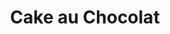 ---
layout: recette
categories: [recettes]
hidden: true
lang: fr
sitemap: false
title: Cake au Chocolat
type: sucre
ingredients: 
  - nom: oeufs 
    qte: 4
  - nom: sucre glace
    qte: 100
    unite: gr
  - nom: farine
    qte: 60
    unite: gr  
  - nom: beurre
    qte: 80
    unite: gr
  - nom: chocolat noir 
    qte: 200
    unite: gr
  - nom: levure chimique
    qte: 5
    unite: gr
preconditions:
  - Les oeufs doivent être à température ambiante
  - Préchauffer le four à 180°C
etapes:
  - label: Préparation
    details:
      - Faire fondre le chocolat avec le beurre
      - Battre au fouet les oeufs avec le sucre
      - Tamiser la farine et la levure sur la préparation
      - Mélanger
      - Ajouter le chocolat
      - Beurrer et fariner le moule puis y ajouter la préparation
cuissonMinutes: 30
cuisson: 
  - Cuire 30 minutes à 180°C
  - Vérifier que le cake est cuit avec la pointe d'un couteau
---